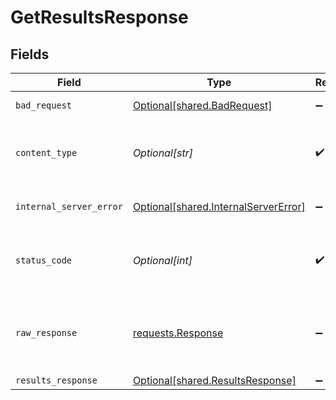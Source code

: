 # GetResultsResponse


## Fields

| Field                                                                                  | Type                                                                                   | Required                                                                               | Description                                                                            |
| -------------------------------------------------------------------------------------- | -------------------------------------------------------------------------------------- | -------------------------------------------------------------------------------------- | -------------------------------------------------------------------------------------- |
| `bad_request`                                                                          | [Optional[shared.BadRequest]](undefined/models/shared/badrequest.md)                   | :heavy_minus_sign:                                                                     | Bad Request                                                                            |
| `content_type`                                                                         | *Optional[str]*                                                                        | :heavy_check_mark:                                                                     | HTTP response content type for this operation                                          |
| `internal_server_error`                                                                | [Optional[shared.InternalServerError]](undefined/models/shared/internalservererror.md) | :heavy_minus_sign:                                                                     | Internal Server Error                                                                  |
| `status_code`                                                                          | *Optional[int]*                                                                        | :heavy_check_mark:                                                                     | HTTP response status code for this operation                                           |
| `raw_response`                                                                         | [requests.Response](https://requests.readthedocs.io/en/latest/api/#requests.Response)  | :heavy_minus_sign:                                                                     | Raw HTTP response; suitable for custom response parsing                                |
| `results_response`                                                                     | [Optional[shared.ResultsResponse]](undefined/models/shared/resultsresponse.md)         | :heavy_minus_sign:                                                                     | OK                                                                                     |